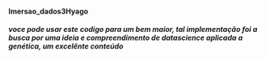 #### Imersao_dados3Hyago
##### voce pode usar este codigo para um bem maior, tal implementação foi a busca por uma ideia e compreendimento de datascience aplicada a genética, um excelênte  conteúdo
